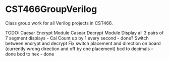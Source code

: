 # CST466GroupVerilog
Class group work for all Verilog projects in CST466.

TODO:
	Caesar Encrypt Module
	Casear Decrypt Module
	Display all 3 pairs of 7 segment displays - Cal
	Count up by 1 every second - done?
	Switch between encrypt and decrypt
	Fix switch placement and direction on board (currently wrong direction and off by one placement)
	bcd to decimals - done
	bcd to hex - done
	